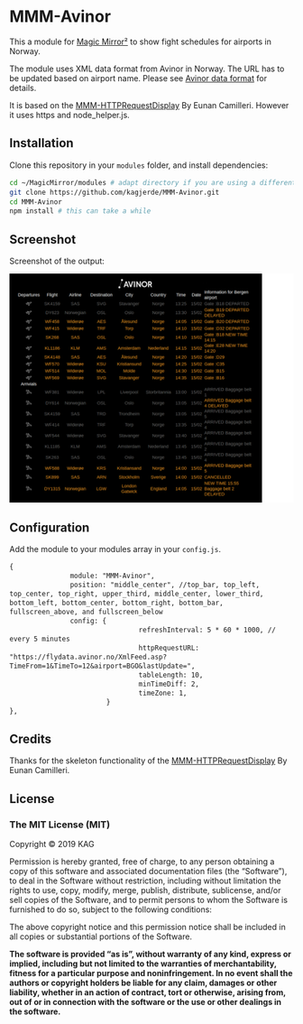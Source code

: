 # MMM-Avinor
This a module for [Magic Mirror²](https://github.com/MichMich/MagicMirror) to show fight schedules for airports in Norway.

The module uses XML data format from Avinor in Norway. The URL has to be updated based on airport name.
Please see [Avinor data format](https://avinor.no/konsern/tjenester/flydata/flydata-i-xml-format) for details.

It is based on the [MMM-HTTPRequestDisplay](https://github.com/Eunanibus/MMM-HTTPRequestDisplay) By Eunan Camilleri.
However it uses https and node_helper.js.

## Installation

Clone this repository in your `modules` folder, and install dependencies:
```bash
cd ~/MagicMirror/modules # adapt directory if you are using a different one
git clone https://github.com/kagjerde/MMM-Avinor.git
cd MMM-Avinor
npm install # this can take a while
```
## Screenshot

Screenshot of the output:

![Full](MMM-Avinor-screenshot.png)

## Configuration

Add the module to your modules array in your `config.js`.
```
{
               module: "MMM-Avinor",
               position: "middle_center", //top_bar, top_left, top_center, top_right, upper_third, middle_center, lower_third, bottom_left, bottom_center, bottom_right, bottom_bar, fullscreen_above, and fullscreen_below
               config: {
                                refreshInterval: 5 * 60 * 1000, // every 5 minutes
                                httpRequestURL: "https://flydata.avinor.no/XmlFeed.asp?TimeFrom=1&TimeTo=12&airport=BGO&lastUpdate=",
                                tableLength: 10,
                                minTimeDiff: 2,
                                timeZone: 1,
                        }
},
```

## Credits

Thanks for the skeleton functionality of the [MMM-HTTPRequestDisplay](https://github.com/Eunanibus/MMM-HTTPRequestDisplay) By Eunan Camilleri.

## License

### The MIT License (MIT)

Copyright © 2019 KAG

Permission is hereby granted, free of charge, to any person
obtaining a copy of this software and associated documentation
files (the “Software”), to deal in the Software without
restriction, including without limitation the rights to use,
copy, modify, merge, publish, distribute, sublicense, and/or sell
copies of the Software, and to permit persons to whom the
Software is furnished to do so, subject to the following
conditions:

The above copyright notice and this permission notice shall be
included in all copies or substantial portions of the Software.

**The software is provided “as is”, without warranty of any kind, express or implied, including but not limited to the warranties of merchantability, fitness for a particular purpose and noninfringement. In no event shall the authors or copyright holders be liable for any claim, damages or other liability, whether in an action of contract, tort or otherwise, arising from, out of or in connection with the software or the use or other dealings in the software.**
